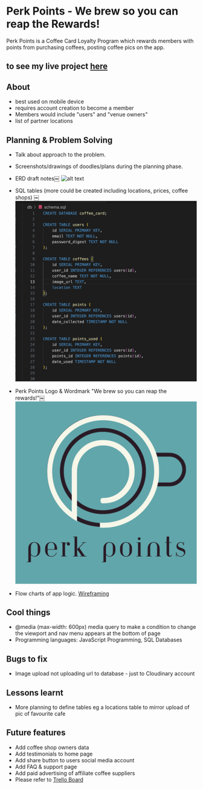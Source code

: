 # Perk Points - We brew so you can reap the Rewards!

Perk Points is a Coffee Card Loyalty Program which rewards members with points from purchasing coffees,  posting coffee pics on the app.

## to see my live project [here](https://perk-points.onrender.com)


## About

- best used on mobile device
- requires account creation to become a member
- Members would include "users" and "venue owners"
-  list of partner locations



## Planning & Problem Solving

- Talk about approach to the problem.
- Screenshots/drawings of doodles/plans during the planning phase.

- ERD draft notes￼
![alt text](/public/images/ERD-draft-notes.png)

- SQL tables (more could be created including locations, prices, coffee shops)
￼
![alt text](/public/images/Draft-tables.png)

- Perk Points Logo & Wordmark "We brew so you can reap the rewards!"￼
![alt text](/public/images/Perk_Points_Logo(1).png)
- Flow charts of app logic.
  [Wireframing](https://trello.com/b/E3kJ2mCb/perk-points-coffee-card)


## Cool things
- @media (max-width: 600px) media query to make a condition to change the viewport and nav menu appears at the bottom of page
- Programming languages: 	JavaScript Programming, SQL Databases


## Bugs to fix
- Image upload not uploading url to database - just to Cloudinary account


## Lessons learnt
- More planning to define tables eg a locations table to mirror upload of pic of favourite cafe


## Future features
- Add coffee shop owners data
- Add testimonials to home page
- Add share button to users social media account
- Add FAQ & support page
- Add paid advertising of affiliate coffee suppliers
- Please refer to [Trello Board](https://trello.com/b/E3kJ2mCb/perk-points-coffee-card)
